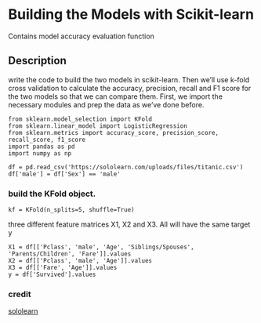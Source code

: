 # Building the Models with Scikit-learn
Contains model accuracy evaluation function

## Description
write the code to build the two models in scikit-learn. Then we’ll use k-fold cross validation to calculate the accuracy, precision,
recall and F1 score for the two models so that we can compare them.
First, we import the necessary modules and prep the data as we’ve done before.

```
from sklearn.model_selection import KFold
from sklearn.linear_model import LogisticRegression
from sklearn.metrics import accuracy_score, precision_score, recall_score, f1_score
import pandas as pd
import numpy as np

df = pd.read_csv('https://sololearn.com/uploads/files/titanic.csv')
df['male'] = df['Sex'] == 'male'
```

### build the KFold object. 
```
kf = KFold(n_splits=5, shuffle=True)
```

three different feature matrices X1, X2 and X3. All will have the same target y
```
X1 = df[['Pclass', 'male', 'Age', 'Siblings/Spouses', 'Parents/Children', 'Fare']].values
X2 = df[['Pclass', 'male', 'Age']].values
X3 = df[['Fare', 'Age']].values
y = df['Survived'].values
```


### credit
[sololearn](https://www.sololearn.com/learning/1094/3311/7382/1)

